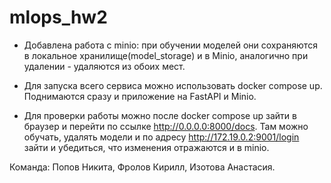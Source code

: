 # mlops_hw2

* Добавлена работа с minio: при обучении моделей они сохраняются в локальное хранилище(model_storage) и в Minio, аналогично при удалении - удаляются из обоих мест.

* Для запуска всего сервиса можно использовать docker compose up. Поднимаются сразу и приложение на FastAPI и Minio.

* Для проверки работы можно после docker compose up зайти в браузер и перейти по ссылке http://0.0.0.0:8000/docs. Там можно обучать, удалять модели и по адресу http://172.19.0.2:9001/login зайти и убедиться, что изменения отражаются и в minio.


Команда: Попов Никита, Фролов Кирилл, Изотова Анастасия.
